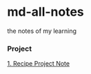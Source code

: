 # md-all-notes
the notes of my learning

### Project
[1. Recipe Project Note](https://github.com/law-chain-hot/md-all-notes/issues/4)
